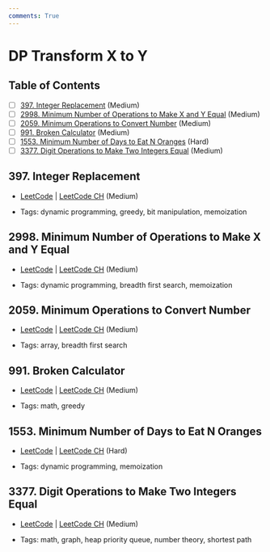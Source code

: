 ```yaml
---
comments: True
---
```


# DP Transform X to Y

## Table of Contents

- [ ] [397. Integer Replacement](https://leetcode.cn/problems/integer-replacement/) (Medium)
- [ ] [2998. Minimum Number of Operations to Make X and Y Equal](https://leetcode.cn/problems/minimum-number-of-operations-to-make-x-and-y-equal/) (Medium)
- [ ] [2059. Minimum Operations to Convert Number](https://leetcode.cn/problems/minimum-operations-to-convert-number/) (Medium)
- [ ] [991. Broken Calculator](https://leetcode.cn/problems/broken-calculator/) (Medium)
- [ ] [1553. Minimum Number of Days to Eat N Oranges](https://leetcode.cn/problems/minimum-number-of-days-to-eat-n-oranges/) (Hard)
- [ ] [3377. Digit Operations to Make Two Integers Equal](https://leetcode.cn/problems/digit-operations-to-make-two-integers-equal/) (Medium)

## 397. Integer Replacement

-   [LeetCode](https://leetcode.com/problems/integer-replacement/) | [LeetCode CH](https://leetcode.cn/problems/integer-replacement/) (Medium)

-   Tags: dynamic programming, greedy, bit manipulation, memoization

## 2998. Minimum Number of Operations to Make X and Y Equal

-   [LeetCode](https://leetcode.com/problems/minimum-number-of-operations-to-make-x-and-y-equal/) | [LeetCode CH](https://leetcode.cn/problems/minimum-number-of-operations-to-make-x-and-y-equal/) (Medium)

-   Tags: dynamic programming, breadth first search, memoization

## 2059. Minimum Operations to Convert Number

-   [LeetCode](https://leetcode.com/problems/minimum-operations-to-convert-number/) | [LeetCode CH](https://leetcode.cn/problems/minimum-operations-to-convert-number/) (Medium)

-   Tags: array, breadth first search

## 991. Broken Calculator

-   [LeetCode](https://leetcode.com/problems/broken-calculator/) | [LeetCode CH](https://leetcode.cn/problems/broken-calculator/) (Medium)

-   Tags: math, greedy

## 1553. Minimum Number of Days to Eat N Oranges

-   [LeetCode](https://leetcode.com/problems/minimum-number-of-days-to-eat-n-oranges/) | [LeetCode CH](https://leetcode.cn/problems/minimum-number-of-days-to-eat-n-oranges/) (Hard)

-   Tags: dynamic programming, memoization

## 3377. Digit Operations to Make Two Integers Equal

-   [LeetCode](https://leetcode.com/problems/digit-operations-to-make-two-integers-equal/) | [LeetCode CH](https://leetcode.cn/problems/digit-operations-to-make-two-integers-equal/) (Medium)

-   Tags: math, graph, heap priority queue, number theory, shortest path
